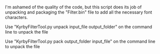 I'm ashamed of the quality of the code, but this script does its job of unpacking and packaging the "Filter.bin" file to add all the necessary font characters.

Use "KyrbyFilterTool.py unpack input_file output_folder" on the command line to unpack the file

Use "KyrbyFilterTool.py pack output_folder input_file" on the command line to unpack the file
